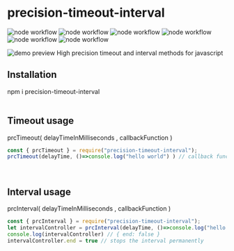 # precision-timeout-interval
![node workflow](https://github.com/ufukbakan/precision-timeout-interval/actions/workflows/node.js.yml/badge.svg)
![node workflow](https://github.com/ufukbakan/precision-timeout-interval/blob/main/badges/coverage-branches.svg)
![node workflow](https://github.com/ufukbakan/precision-timeout-interval/blob/main/badges/coverage-functions.svg)
![node workflow](https://github.com/ufukbakan/precision-timeout-interval/blob/main/badges/coverage-jest%20coverage.svg)
![node workflow](https://github.com/ufukbakan/precision-timeout-interval/blob/main/badges/coverage-lines.svg)
![node workflow](https://github.com/ufukbakan/precision-timeout-interval/blob/main/badges/coverage-statements.svg)
<br />

![demo preview](https://raw.githubusercontent.com/ufukbakan/precision-timeout-interval/main/demo/demo_preview.gif)
High precision timeout and interval methods for javascript
<br />

## Installation
npm i precision-timeout-interval
<br />
<br />

## Timeout usage
prcTimeout( delayTimeInMilliseconds , callbackFunction )
```js
const { prcTimeout } = require("precision-timeout-interval");
prcTimeout(delayTime, ()=>console.log("hello world") ) // callback function will be executed only once
```
<br />

## Interval usage
prcInterval( delayTimeInMilliseconds , callbackFunction )
```js
const { prcInterval } = require("precision-timeout-interval");
let intervalController = prcInterval(delayTime, ()=>console.log("hello world") ) // callback function will be executed every delayTime milliseconds
console.log(intervalController) // { end: false }
intervalController.end = true // stops the interval permanently
```
